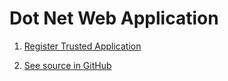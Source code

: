 # Dot Net Web Application

1. [Register Trusted Application](../common-tasks/register-trusted-app.md#register-interactive-confidential-application)

2. [See source in GitHub](https://github.com/ErpNetDocs/dev/tree/master/domain-api/samples/src/dotnet/)
